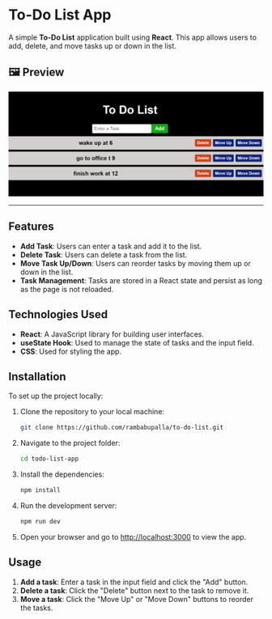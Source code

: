 # To-Do List App

A simple **To-Do List** application built using **React**. This app allows users to add, delete, and move tasks up or down in the list.

## 🖼️ Preview  
![Game Screenshot](ss.png)  

---

## Features

- **Add Task**: Users can enter a task and add it to the list.
- **Delete Task**: Users can delete a task from the list.
- **Move Task Up/Down**: Users can reorder tasks by moving them up or down in the list.
- **Task Management**: Tasks are stored in a React state and persist as long as the page is not reloaded.

## Technologies Used

- **React**: A JavaScript library for building user interfaces.
- **useState Hook**: Used to manage the state of tasks and the input field.
- **CSS**: Used for styling the app.

## Installation

To set up the project locally:

1. Clone the repository to your local machine:
    ```bash
    git clone https://github.com/rambabupalla/to-do-list.git
    ```

2. Navigate to the project folder:
    ```bash
    cd todo-list-app
    ```

3. Install the dependencies:
    ```bash
    npm install
    ```

4. Run the development server:
    ```bash
    npm run dev
    ```

5. Open your browser and go to [http://localhost:3000](http://localhost:3000) to view the app.

## Usage

1. **Add a task**: Enter a task in the input field and click the "Add" button.
2. **Delete a task**: Click the "Delete" button next to the task to remove it.
3. **Move a task**: Click the "Move Up" or "Move Down" buttons to reorder the tasks.


